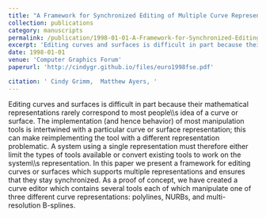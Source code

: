 ```yaml
---
title: "A Framework for Synchronized Editing of Multiple Curve Representations"
collection: publications
category: manuscripts
permalink: /publication/1998-01-01-A-Framework-for-Synchronized-Editing-of-Multiple-Curve-Representations
excerpt: 'Editing curves and surfaces is difficult in part because their mathematical representations rarely correspond to most people\\\s idea of a curve or surface. The implementation (and hence behavior) of most manipulation tools is intertwined with a particular curve or surface representation; this can make reimplementing the tool with a different representation problematic. A system using a single representation must therefore either limit the types of tools available or convert existing tools to work on the system\\\s representation. In this paper we present a framework for editing curves or surfaces which supports multiple representations and ensures that they stay synchronized. As a proof of concept, we have created a curve editor which contains several tools each of which manipulate one of three different curve representations: polylines, NURBs, and multi-resolution B-splines.'
date: 1998-01-01
venue: 'Computer Graphics Forum'
paperurl: 'http://cindygr.github.io/files/euro1998fse.pdf'

citation: ' Cindy Grimm,  Matthew Ayers, '
---
```

Editing curves and surfaces is difficult in part because their mathematical representations rarely correspond to most people\\\s idea of a curve or surface. The implementation (and hence behavior) of most manipulation tools is intertwined with a particular curve or surface representation; this can make reimplementing the tool with a different representation problematic. A system using a single representation must therefore either limit the types of tools available or convert existing tools to work on the system\\\s representation. In this paper we present a framework for editing curves or surfaces which supports multiple representations and ensures that they stay synchronized. As a proof of concept, we have created a curve editor which contains several tools each of which manipulate one of three different curve representations: polylines, NURBs, and multi-resolution B-splines.
